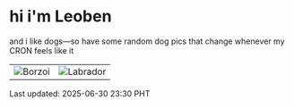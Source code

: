 # hi i'm Leoben

and i like dogs—so have some random dog pics that change whenever my CRON feels like it

|  |  |
|--------|----------|
| ![Borzoi](https://random-dog-vercel.vercel.app/api/random-borzoi?v=1751297426) | ![Labrador](https://random-dog-vercel.vercel.app/api/random-labrador?v=1751297426) |

Last updated: 2025-06-30 23:30 PHT
